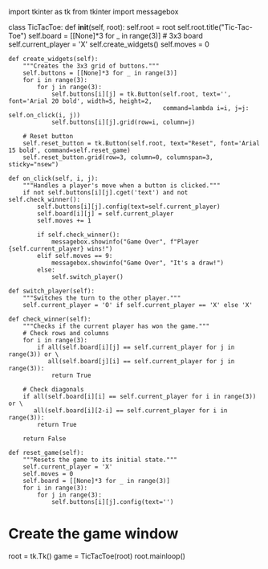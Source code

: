 import tkinter as tk
from tkinter import messagebox

class TicTacToe:
    def __init__(self, root):
        self.root = root
        self.root.title("Tic-Tac-Toe")
        self.board = [[None]*3 for _ in range(3)]  # 3x3 board
        self.current_player = 'X'
        self.create_widgets()
        self.moves = 0

    def create_widgets(self):
        """Creates the 3x3 grid of buttons."""
        self.buttons = [[None]*3 for _ in range(3)]
        for i in range(3):
            for j in range(3):
                self.buttons[i][j] = tk.Button(self.root, text='', font='Arial 20 bold', width=5, height=2,
                                               command=lambda i=i, j=j: self.on_click(i, j))
                self.buttons[i][j].grid(row=i, column=j)

        # Reset button
        self.reset_button = tk.Button(self.root, text="Reset", font='Arial 15 bold', command=self.reset_game)
        self.reset_button.grid(row=3, column=0, columnspan=3, sticky="nsew")

    def on_click(self, i, j):
        """Handles a player's move when a button is clicked."""
        if not self.buttons[i][j].cget('text') and not self.check_winner():
            self.buttons[i][j].config(text=self.current_player)
            self.board[i][j] = self.current_player
            self.moves += 1

            if self.check_winner():
                messagebox.showinfo("Game Over", f"Player {self.current_player} wins!")
            elif self.moves == 9:
                messagebox.showinfo("Game Over", "It's a draw!")
            else:
                self.switch_player()

    def switch_player(self):
        """Switches the turn to the other player."""
        self.current_player = 'O' if self.current_player == 'X' else 'X'

    def check_winner(self):
        """Checks if the current player has won the game."""
        # Check rows and columns
        for i in range(3):
            if all(self.board[i][j] == self.current_player for j in range(3)) or \
               all(self.board[j][i] == self.current_player for j in range(3)):
                return True

        # Check diagonals
        if all(self.board[i][i] == self.current_player for i in range(3)) or \
           all(self.board[i][2-i] == self.current_player for i in range(3)):
            return True

        return False

    def reset_game(self):
        """Resets the game to its initial state."""
        self.current_player = 'X'
        self.moves = 0
        self.board = [[None]*3 for _ in range(3)]
        for i in range(3):
            for j in range(3):
                self.buttons[i][j].config(text='')

# Create the game window
root = tk.Tk()
game = TicTacToe(root)
root.mainloop()
